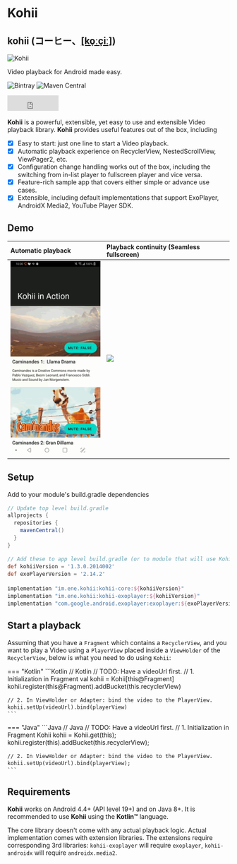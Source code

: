 # Kohii

## kohii (コーヒー、[[ko̞ːçiː]](https://en.wiktionary.org/wiki/%E3%82%B3%E3%83%BC%E3%83%92%E3%83%BC))

<img src="art/kohii.png?raw=true" alt="Kohii" width="384">

Video playback for Android made easy.

![Bintray](https://img.shields.io/bintray/v/eneimlabs/kohii/kohii-core)
![Maven Central](https://img.shields.io/maven-central/v/im.ene.kohii/kohii-core)
<iframe src="https://github.com/sponsors/eneim/button" title="Sponsor eneim" height="35" width="116" style="border: 0;"></iframe>

**Kohii** is a powerful, extensible, yet easy to use and extensible Video playback library. **Kohii** provides useful features out of the box, including

- [x] Easy to start: just one line to start a Video playback.
- [x] Automatic playback experience on RecyclerView, NestedScrollView, ViewPager2, etc.
- [x] Configuration change handling works out of the box, including the switching from in-list player to fullscreen player and vice versa.
- [x] Feature-rich sample app that covers either simple or advance use cases.
- [x] Extensible, including default implementations that support ExoPlayer, AndroidX Media2, YouTube Player SDK.

## Demo

| Automatic playback| Playback continuity (Seamless fullscreen)|
| :- |:- |
| <img src="./art/kohii_demo_2.gif" width="216"/> | <img src="./art/kohii_demo_3.gif" width="468"/> |

## Setup

Add to your module's build.gradle dependencies

```groovy
// Update top level build.gradle
allprojects {
  repositories {
    mavenCentral()
  }
}
```

```groovy
// Add these to app level build.gradle (or to module that will use Kohii)
def kohiiVersion = '1.3.0.2014002'
def exoPlayerVersion = '2.14.2'

implementation "im.ene.kohii:kohii-core:${kohiiVersion}"
implementation "im.ene.kohii:kohii-exoplayer:${kohiiVersion}"
implementation "com.google.android.exoplayer:exoplayer:${exoPlayerVersion}"
```

## Start a playback

Assuming that you have a `Fragment` which contains a `RecyclerView`, and you want to play a Video using a `PlayerView` placed inside a `ViewHolder` of the `RecyclerView`, below is what you need to do using `Kohii`:

=== "Kotlin"
    ```Kotlin
    // Kotlin
    // TODO: Have a videoUrl first.
    // 1. Initialization in Fragment
    val kohii = Kohii[this@Fragment]
    kohii.register(this@Fragment).addBucket(this.recyclerView)

    // 2. In ViewHolder or Adapter: bind the video to the PlayerView.
    kohii.setUp(videoUrl).bind(playerView)
    ```

=== "Java"
    ```Java
    // Java
    // TODO: Have a videoUrl first.
    // 1. Initialization in Fragment
    Kohii kohii = Kohii.get(this);
    kohii.register(this).addBucket(this.recyclerView);

    // 2. In ViewHolder or Adapter: bind the video to the PlayerView.
    kohii.setUp(videoUrl).bind(playerView);
    ```

## Requirements

**Kohii** works on Android 4.4+ (API level 19+) and on Java 8+. It is recommended to use **Kohii** using the **Kotlin&trade;** language.

The core library doesn't come with any actual playback logic. Actual implementation comes with extension libraries. The extensions require corresponding 3rd libraries: `kohii-exoplayer` will require `exoplayer`, `kohii-androidx` will require `androidx.media2`.

